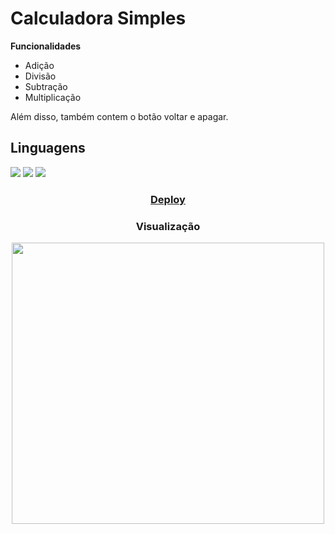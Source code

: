<h1> Calculadora Simples </h1>

**Funcionalidades**

<ul>
  <li> Adição </li>
  <li> Divisão </li>
  <li> Subtração </li>
  <li> Multiplicação </li>
</ul>

<p> Além disso, também contem o botão voltar e apagar. </p>

<h2> Linguagens </h3>
<div>
  <img src="https://img.shields.io/badge/JavaScript-%2322272D?style=for-the-badge&logo=javascript">
  <img src="https://img.shields.io/badge/HTML-%2322272D?style=for-the-badge&logo=html5">
  <img src="https://img.shields.io/badge/CSS-%2322272D?style=for-the-badge&logo=css3">
</div>

<div align="center">
<h3><a href="https://simplecalculatorbycoff.netlify.app/">Deploy</a></h3>
<h3> Visualização </h3>
<img src="https://s10.gifyu.com/images/Publicao-Feed-LinkedIn.gif" width="500" height="450px">
</div>
